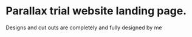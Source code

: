 # Parallax trial website landing page.

Designs and cut outs are completely and fully designed by me

